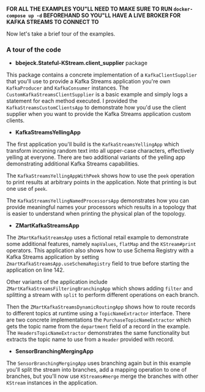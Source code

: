 **FOR ALL THE EXAMPLES YOU"LL NEED TO MAKE SURE TO RUN `docker-compose up -d` BEFOREHAND SO YOU"LL HAVE A LIVE BROKER FOR KAFKA STREAMS TO CONNECT TO**

Now let's take a brief tour of the examples.

### A tour of the code

* **bbejeck.Stateful-KStream.client_supplier** package

This package contains a concrete implementation of a `KafkaClientSupplier`  that you'll use to provide a Kafka Streams
application you're own `KafkaProducer` and `KafkaConsumer` instances.  The `CustomKafkaStreamsClientSupplier` is a basic example
and simply logs a statement for each method executed.  I provided the `KafkaStreamsCustomClientsApp` to demonstrate how you'd use the client supplier when you want
to provide the Kafka Streams application custom clients.

* **KafkaStreamsYellingApp**

The first application you'll build is the `KafkaStreamsYellingApp` which transform incoming random text into all upper-case characters, effectively
yelling at everyone.  There are two additional variants of the yelling app demonstrating additional Kafka Streams capabilities.

The `KafkaStreamsYellingAppWithPeek` shows how to use the `peek` operation to print results at arbitrary points in the application.  Note
that printing is but one use of `peek`.

The `KafkaStreamsYellingNamedProcessorsApp` demonstrates how you can provide meaningful names your processors
which results in a topology that is easier to understand when printing the physical plan of the topology.

* **ZMartKafkaStreamsApp**

The `ZMartKafkaStreamsApp` uses a fictional retail example to demonstrate some additional features, namely `mapValues`,
`flatMap` and the `KStream#print` operators. This application also shows how to use Schema Registry with a Kafka Streams application
by setting `ZmartKafkaStreamsApp.useSchemaRegistry` field to true before starting the application on line 142.

Other variants
of the application include `ZMartKafkaStreamsFilteringBranchingApp` which shows adding `filter` and splitting a stream with
`split` to perform different operations on each branch.

Then the `ZMartKafkaStreamsDynamicRoutingApp` shows how to route records
to different topics at runtime using a `TopicNameExtractor` interface.  There are two concrete implementations the `PurchaseTopicNameExtractor`
which gets the topic name from the `department` field of a record in the example.  The `HeadersTopicNameExtractor` demonstrates the same
functionality but extracts the topic name to use from a `Header` provided with record.

* **SensorBranchingMergingApp**

The `SensorBranchingMergingApp` uses branching again but in this example you'll split the stream into branches, add
a mapping operation to one of branches, but you'll now use `KStreams#merge` merge the branches with other `KStream`
instances in the application.
